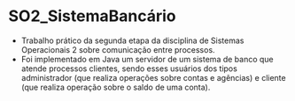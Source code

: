 # SO2_SistemaBancário
- Trabalho prático da segunda etapa da disciplina de Sistemas Operacionais 2 sobre comunicação entre processos.
- Foi implementado em Java um servidor de um sistema de banco que atende processos clientes, sendo esses usuários dos tipos administrador (que realiza operações sobre contas e agências) e cliente (que realiza operação sobre o saldo de uma conta).
